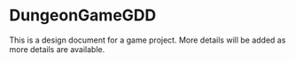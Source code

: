 # DungeonGameGDD
This is a design document for a game project. More details will be added as more details are available. 
